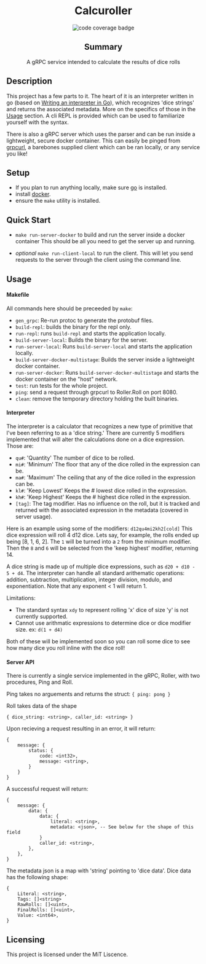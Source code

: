 <div align="center">

# Calcuroller
![code coverage badge](https://github.com/daneofmanythings/calcuroller/actions/workflows/tests.yml/badge.svg)

## Summary
A gRPC service intended to calculate the results of dice rolls

</div>

## Description
This project has a few parts to it. The heart of it is an interpreter
written in go (based on [Writing an interpreter in Go](https://interpreterbook.com/)),
which recognizes 'dice strings' and returns the associated metadata.
More on the specifics of those in the [Usage](#usage) section. A cli 
REPL is provided which can be used to familiarize yourself with the syntax.

There is also a gRPC server which uses the parser and can be run inside
a lightweight, secure docker container. This can easily be pinged from [grpcurl](https://github.com/fullstorydev/grpcurl),
a barebones supplied client which can be ran locally, or any service you like!

## Setup

- If you plan to run anything locally, make sure [go](https://go.dev/) is installed.
- install [docker](https://docs.docker.com/get-docker/).
- ensure the `make` utility is installed.

## Quick Start

- `make run-server-docker` to build and run the server inside a docker container
This should be all you need to get the server up and running.

- *optional* `make run-client-local` to run the client.
This will let you send requests to the server through the client using the command line.


## Usage

#### Makefile
All commands here should be preceeded by `make`:
- `gen_grpc`: Re-run protoc to generate the protobuf files.
- `build-repl`: builds the binary for the repl only.
- `run-repl`: runs `build-repl` and starts the application locally.
- `build-server-local`: Builds the binary for the server.
- `run-server-local`: Runs `build-server-local` and starts the application locally.
- `build-server-docker-multistage`: Builds the server inside a lightweight docker container.
- `run-server-docker`: Runs `build-server-docker-multistage` and starts the docker container on the "host" network.
- `test`: run tests for the whole project.
- `ping`: send a request through grpcurl to Roller.Roll on port 8080.
- `clean`: remove the temporary directory holding the built binaries.

#### Interpreter
The interpreter is a calculator that recognizes a new type of primitive that I've been referring to as a 'dice string.'
There are currently 5 modifiers implemented that will alter the calculations done on a dice expression. Those are:

- `qu#`: 'Quantity' The number of dice to be rolled.
- `mi#`: 'Minimum' The floor that any of the dice rolled in the expression can be.
- `ma#`: 'Maximum' The ceiling that any of the dice rolled in the expression can be.
- `kl#`: 'Keep Lowest' Keeps the # lowest dice rolled in the expression.
- `kh#`: 'Keep Highest' Keeps the # highest dice rolled in the expression.
- `[tag]`: The tag modifier. Has no influence on the roll, but it is tracked and returned with the associated expression in the metadata (covered in server usage).

Here is an example using some of the modifiers: `d12qu4mi2kh2[cold]`
This dice expression will roll 4 d12 dice. Lets say, for example, the rolls ended up being [8, 1, 6, 2].
The `1` will be turned into a `2` from the minimum modifier. Then the `8` and `6` will be selected from the
'keep highest' modifier, returning 14.

A dice string is made up of multiple dice expressions, such as `d20 + d10 - 5 + d4`. 
The interpreter can handle all standard arithematic operations: addition, subtraction, multiplication, integer division, modulo, and exponentiation.
Note that any exponent < 1 will return 1.

Limitations:
- The standard syntax `xdy` to represent rolling 'x' dice of size 'y' is not currently supported.
- Cannot use arithmatic expressions to determine dice or dice modifier size. ex: `d(1 + d4)`

Both of these will be implemented soon so you can roll some dice to see how many dice you roll inline with the dice roll!


#### Server API
There is currently a single service implemented in the gRPC, Roller, with two procedures, Ping and Roll.

Ping takes no arguements and returns the struct: `{ ping: pong }`

Roll takes data of the shape 
```
{ dice_string: <string>, caller_id: <string> }
```

Upon recieving a request resulting in an error, it will return:
```
{
    message: {
        status: {
            code: <int32>,
            message: <string>,
        }
    }
}
```

A successful request will return:
```
{
    message: {
        data: {
            data: {
                literal: <string>,
                metadata: <json>, -- See below for the shape of this field
            }
            caller_id: <string>,
        },
    },
}
```

The metadata json is a map with 'string' pointing to 'dice data'. Dice data has the following shape:
```
{
    Literal: <string>,
    Tags: []<string>
    RawRolls: []<uint>,
    FinalRolls: []<uint>,
    Value: <int64>,
}
```
## Licensing
This project is licensed under the MiT Liscence.
